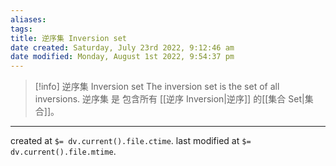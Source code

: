 ```yaml
---
aliases: 
tags: 
title: 逆序集 Inversion set
date created: Saturday, July 23rd 2022, 9:12:46 am
date modified: Monday, August 1st 2022, 9:54:37 pm
---
```


> [!info] 逆序集 Inversion set
> The inversion set is the set of all inversions.
> 逆序集 是 包含所有 [[逆序 Inversion|逆序]] 的[[集合 Set|集合]]。

---

created at `$= dv.current().file.ctime`.
last modified at `$= dv.current().file.mtime`.